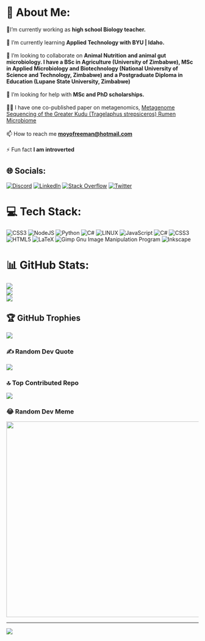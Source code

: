 # 💫 About Me:
🔭I’m currently working as **high school Biology teacher.**<br><br>🌱 I’m currently learning **Applied Technology with BYU | Idaho.**<br><br>👯 I’m looking to collaborate on **Animal Nutrition and animal gut microbiology.  I have a BSc in Agriculture (University of Zimbabwe), MSc in Applied Microbiology and Biotechnology (National University of Science and Technology, Zimbabwe) and a Postgraduate Diploma in Education (Lupane State University, Zimbabwe)**<br><br>🤝 I’m looking for help with **MSc and PhD scholarships.**<br><br>👨‍💻 I have one co-published paper on metagenomics, [Metagenome Sequencing of the Greater Kudu (Tragelaphus strepsiceros) Rumen Microbiome](https://journals.asm.org/doi/full/10.1128/genomea.00897-15)<br><br>📫 How to reach me **moyofreeman@hotmail.com**<br><br>⚡ Fun fact **I am introverted**


## 🌐 Socials:
[![Discord](https://img.shields.io/badge/Discord-%237289DA.svg?logo=discord&logoColor=white)](https://discord.gg/sirfmoyo) [![LinkedIn](https://img.shields.io/badge/LinkedIn-%230077B5.svg?logo=linkedin&logoColor=white)](https://linkedin.com/in/moyofreeman) [![Stack Overflow](https://img.shields.io/badge/-Stackoverflow-FE7A16?logo=stack-overflow&logoColor=white)](https://stackoverflow.com/users/4507563/moyo-freeman) [![Twitter](https://img.shields.io/badge/Twitter-%231DA1F2.svg?logo=Twitter&logoColor=white)](https://twitter.com/rrankosiyabo) 

# 💻 Tech Stack:
![CSS3](https://img.shields.io/badge/css3-%231572B6.svg?style=for-the-badge&logo=css3&logoColor=white) ![NodeJS](https://img.shields.io/badge/node.js-6DA55F?style=for-the-badge&logo=node.js&logoColor=white) ![Python](https://img.shields.io/badge/python-3670A0?style=for-the-badge&logo=python&logoColor=ffdd54) ![C#](https://img.shields.io/badge/c%23-%23239120.svg?style=for-the-badge&logo=c-sharp&logoColor=white) ![LINUX](https://img.shields.io/badge/Linux-FCC624?style=for-the-badge&logo=linux&logoColor=black) ![JavaScript](https://img.shields.io/badge/javascript-%23323330.svg?style=for-the-badge&logo=javascript&logoColor=%23F7DF1E) ![C#](https://img.shields.io/badge/c%23-%23239120.svg?style=for-the-badge&logo=c-sharp&logoColor=white) ![CSS3](https://img.shields.io/badge/css3-%231572B6.svg?style=for-the-badge&logo=css3&logoColor=white) ![HTML5](https://img.shields.io/badge/html5-%23E34F26.svg?style=for-the-badge&logo=html5&logoColor=white) ![LaTeX](https://img.shields.io/badge/latex-%23008080.svg?style=for-the-badge&logo=latex&logoColor=white) ![Gimp Gnu Image Manipulation Program](https://img.shields.io/badge/Gimp-657D8B?style=for-the-badge&logo=gimp&logoColor=FFFFFF) ![Inkscape](https://img.shields.io/badge/Inkscape-e0e0e0?style=for-the-badge&logo=inkscape&logoColor=080A13)
# 📊 GitHub Stats:
![](https://github-readme-stats.vercel.app/api?username=sirfmoyo&theme=monokai&hide_border=true&include_all_commits=true&count_private=true)<br/>
![](https://github-readme-streak-stats.herokuapp.com/?user=sirfmoyo&theme=monokai&hide_border=true)<br/>
![](https://github-readme-stats.vercel.app/api/top-langs/?username=sirfmoyo&theme=monokai&hide_border=true&include_all_commits=true&count_private=true&layout=compact)

## 🏆 GitHub Trophies
![](https://github-profile-trophy.vercel.app/?username=sirfmoyo&theme=onedark&no-frame=false&no-bg=false&margin-w=4)

### ✍️ Random Dev Quote
![](https://quotes-github-readme.vercel.app/api?type=horizontal&theme=radical)

### 🔝 Top Contributed Repo
![](https://github-contributor-stats.vercel.app/api?username=sirfmoyo&limit=5&theme=dark&combine_all_yearly_contributions=true)

### 😂 Random Dev Meme
<img src="https://rm.up.railway.app/" width="512px"/>

---
[![](https://visitcount.itsvg.in/api?id=sirfmoyo&icon=1&color=9)](https://visitcount.itsvg.in)

<!-- Proudly created with GPRM ( https://gprm.itsvg.in ) -->
